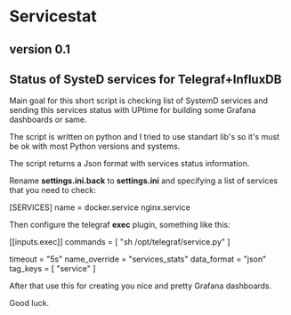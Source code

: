 # Servicestat 

## version 0.1

## Status of SysteD services for Telegraf+InfluxDB

  Main goal for this short script is checking list of SystemD services 
and sending this services status with UPtime for building some Grafana dashboards or same. 

The script is written on python and I tried to use standart lib's so it's must be ok with 
most Python versions and systems. 

The script returns a Json format with services status information. 


Rename **settings.ini.back** to **settings.ini**  and specifying a list of services that you need to check: 

  [SERVICES]
  name = docker.service nginx.service


Then configure the telegraf **exec** plugin, something like this: 

[[inputs.exec]]
  commands = [
  "sh /opt/telegraf/service.py"
  ]

  timeout = "5s"
  name_override = "services_stats"
  data_format = "json"
  tag_keys = [
    "service"
  ]

After that use this for creating you nice and pretty Grafana dashboards.

Good luck. 

